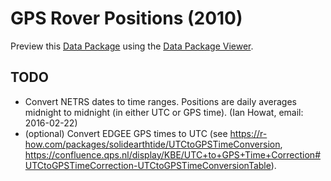 # GPS Rover Positions (2010)

Preview this [Data Package](http://specs.frictionlessdata.io/data-packages/) using the [Data Package Viewer](http://data.okfn.org/tools/view?url=https://raw.githubusercontent.com/ezwelty/cg-data/master/gps-rovers-2010).

## TODO

- Convert NETRS dates to time ranges. Positions are daily averages midnight to midnight (in either UTC or GPS time). (Ian Howat, email: 2016-02-22)
- (optional) Convert EDGEE GPS times to UTC (see https://r-how.com/packages/solidearthtide/UTCtoGPSTimeConversion, https://confluence.qps.nl/display/KBE/UTC+to+GPS+Time+Correction#UTCtoGPSTimeCorrection-UTCtoGPSTimeConversionTable).
